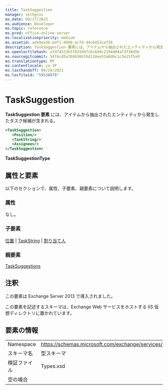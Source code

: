 ```yaml
---
title: TaskSuggestion
manager: sethgros
ms.date: 09/17/2015
ms.audience: Developer
ms.topic: reference
ms.prod: office-online-server
ms.localizationpriority: medium
ms.assetid: ade9ea3b-bdf1-4999-ac7d-44c6452cef36
description: TaskSuggestion 要素には、アイテムから抽出されたエンティティから発生したタスク候補が含まれる。
ms.openlocfilehash: a7d74523b57825b97c6c6d9c2194d84af3f38d5b
ms.sourcegitcommit: 54f6cd5a704b36b76d110ee53a6d6c1c3e15f5a9
ms.translationtype: MT
ms.contentlocale: ja-JP
ms.lasthandoff: 09/24/2021
ms.locfileid: "59538878"
---
```

# <a name="tasksuggestion"></a>TaskSuggestion

**TaskSuggestion 要素** には、アイテムから抽出されたエンティティから発生したタスク候補が含まれる。 
  
```XML
<TaskSuggestion>
   <Position/>
   <TaskString/>
   <Assignees/>
</TaskSuggestion>
```

**TaskSuggestionType**

## <a name="attributes-and-elements"></a>属性と要素

以下のセクションで、属性、子要素、親要素について説明します。
  
### <a name="attributes"></a>属性

なし。
  
### <a name="child-elements"></a>子要素

[位置](position.md)  | [TaskString](taskstring.md)  | [割り当て人](assignees.md)
  
### <a name="parent-elements"></a>親要素

[TaskSuggestions](tasksuggestions.md)
  
## <a name="remarks"></a>注釈

この要素は Exchange Server 2013 で導入されました。
  
この要素を記述するスキーマは、Exchange Web サービスをホストする IIS 仮想ディレクトリに置かれています。
  
## <a name="element-information"></a>要素の情報

|||
|:-----|:-----|
|Namespace  <br/> |https://schemas.microsoft.com/exchange/services/2006/types  <br/> |
|スキーマ名  <br/> |型スキーマ  <br/> |
|検証ファイル  <br/> |Types.xsd  <br/> |
|空の場合  <br/> ||
   

